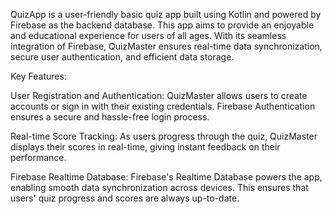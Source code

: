 QuizApp is a user-friendly basic quiz app built using Kotlin and powered by Firebase as the backend database. 
This app aims to provide an enjoyable and educational experience for users of all ages.
With its seamless integration of Firebase, QuizMaster ensures real-time data synchronization, secure user authentication, and efficient data storage.

Key Features:

User Registration and Authentication: 
QuizMaster allows users to create accounts or sign in with their existing credentials. Firebase Authentication ensures a secure and hassle-free login process.

Real-time Score Tracking: 
As users progress through the quiz, QuizMaster displays their scores in real-time, giving instant feedback on their performance.

Firebase Realtime Database: 
Firebase's Realtime Database powers the app, enabling smooth data synchronization across devices. This ensures that users' quiz progress and scores are always up-to-date.

